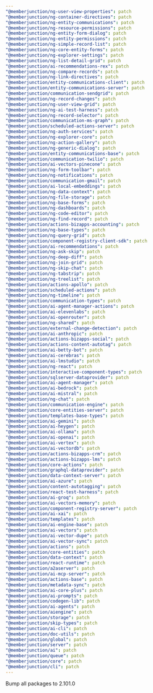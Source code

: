 ```yaml
---
"@memberjunction/ng-user-view-properties": patch
"@memberjunction/ng-container-directives": patch
"@memberjunction/ng-entity-communications": patch
"@memberjunction/ng-resource-permissions": patch
"@memberjunction/ng-entity-form-dialog": patch
"@memberjunction/ng-entity-permissions": patch
"@memberjunction/ng-simple-record-list": patch
"@memberjunction/ng-core-entity-forms": patch
"@memberjunction/ng-explorer-settings": patch
"@memberjunction/ng-list-detail-grid": patch
"@memberjunction/ai-recommendations-rex": patch
"@memberjunction/ng-compare-records": patch
"@memberjunction/ng-link-directives": patch
"@memberjunction/entity-communications-client": patch
"@memberjunction/entity-communications-server": patch
"@memberjunction/communication-sendgrid": patch
"@memberjunction/ng-record-changes": patch
"@memberjunction/ng-user-view-grid": patch
"@memberjunction/ng-ai-test-harness": patch
"@memberjunction/ng-record-selector": patch
"@memberjunction/communication-ms-graph": patch
"@memberjunction/scheduled-actions-server": patch
"@memberjunction/ng-auth-services": patch
"@memberjunction/ng-explorer-core": patch
"@memberjunction/ng-action-gallery": patch
"@memberjunction/ng-generic-dialog": patch
"@memberjunction/entity-communications-base": patch
"@memberjunction/communication-twilio": patch
"@memberjunction/ai-vectors-pinecone": patch
"@memberjunction/ng-form-toolbar": patch
"@memberjunction/ng-notifications": patch
"@memberjunction/communication-gmail": patch
"@memberjunction/ai-local-embeddings": patch
"@memberjunction/ng-data-context": patch
"@memberjunction/ng-file-storage": patch
"@memberjunction/ng-base-forms": patch
"@memberjunction/ng-dashboards": patch
"@memberjunction/ng-code-editor": patch
"@memberjunction/ng-find-record": patch
"@memberjunction/actions-bizapps-accounting": patch
"@memberjunction/ng-base-types": patch
"@memberjunction/ng-query-grid": patch
"@memberjunction/component-registry-client-sdk": patch
"@memberjunction/ai-recommendations": patch
"@memberjunction/ng-ask-skip": patch
"@memberjunction/ng-deep-diff": patch
"@memberjunction/ng-join-grid": patch
"@memberjunction/ng-skip-chat": patch
"@memberjunction/ng-tabstrip": patch
"@memberjunction/ng-treelist": patch
"@memberjunction/actions-apollo": patch
"@memberjunction/scheduled-actions": patch
"@memberjunction/ng-timeline": patch
"@memberjunction/communication-types": patch
"@memberjunction/ai-agent-manager-actions": patch
"@memberjunction/ai-elevenlabs": patch
"@memberjunction/ai-openrouter": patch
"@memberjunction/ng-shared": patch
"@memberjunction/external-change-detection": patch
"@memberjunction/ai-anthropic": patch
"@memberjunction/actions-bizapps-social": patch
"@memberjunction/actions-content-autotag": patch
"@memberjunction/ai-betty-bot": patch
"@memberjunction/ai-cerebras": patch
"@memberjunction/ai-lmstudio": patch
"@memberjunction/ng-react": patch
"@memberjunction/interactive-component-types": patch
"@memberjunction/sqlserver-dataprovider": patch
"@memberjunction/ai-agent-manager": patch
"@memberjunction/ai-bedrock": patch
"@memberjunction/ai-mistral": patch
"@memberjunction/ng-chat": patch
"@memberjunction/communication-engine": patch
"@memberjunction/core-entities-server": patch
"@memberjunction/templates-base-types": patch
"@memberjunction/ai-gemini": patch
"@memberjunction/ai-heygen": patch
"@memberjunction/ai-ollama": patch
"@memberjunction/ai-openai": patch
"@memberjunction/ai-vertex": patch
"@memberjunction/ai-vectordb": patch
"@memberjunction/actions-bizapps-crm": patch
"@memberjunction/actions-bizapps-lms": patch
"@memberjunction/core-actions": patch
"@memberjunction/graphql-dataprovider": patch
"@memberjunction/data-context-server": patch
"@memberjunction/ai-azure": patch
"@memberjunction/content-autotagging": patch
"@memberjunction/react-test-harness": patch
"@memberjunction/ai-groq": patch
"@memberjunction/ai-vectors-memory": patch
"@memberjunction/component-registry-server": patch
"@memberjunction/ai-xai": patch
"@memberjunction/templates": patch
"@memberjunction/ai-engine-base": patch
"@memberjunction/ai-vectors": patch
"@memberjunction/ai-vector-dupe": patch
"@memberjunction/ai-vector-sync": patch
"@memberjunction/actions": patch
"@memberjunction/core-entities": patch
"@memberjunction/data-context": patch
"@memberjunction/react-runtime": patch
"@memberjunction/a2aserver": patch
"@memberjunction/ai-mcp-server": patch
"@memberjunction/actions-base": patch
"@memberjunction/metadata-sync": patch
"@memberjunction/ai-core-plus": patch
"@memberjunction/ai-prompts": patch
"@memberjunction/codegen-lib": patch
"@memberjunction/ai-agents": patch
"@memberjunction/aiengine": patch
"@memberjunction/storage": patch
"@memberjunction/skip-types": patch
"@memberjunction/ai-cli": patch
"@memberjunction/doc-utils": patch
"@memberjunction/global": patch
"@memberjunction/server": patch
"@memberjunction/ai": patch
"@memberjunction/queue": patch
"@memberjunction/core": patch
"@memberjunction/cli": patch
---
```


Bump all packages to 2.101.0
